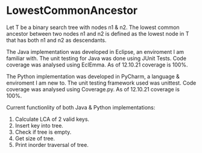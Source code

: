 # LowestCommonAncestor

Let T be a binary search tree with nodes n1 & n2. The lowest common ancestor between two nodes n1 and n2 is defined as the lowest node in T that has both n1 and n2 as descendants.

The Java implementation was developed in Eclipse, an enviroment I am familiar with.
The unit testing for Java was done using JUnit Tests. Code coverage was analysed using EclEmma. As of 12.10.21 coverage is 100%.

The Python implementation was developed in PyCharm, a language & enviroment I am new to.
The unit testing framework used was unittest. Code coverage was analysed using Coverage.py. As of 12.10.21 coverage is 100%.

Current functionlity of both Java & Python implementations:

1. Calculate LCA of 2 valid keys.
2. Insert key into tree.
3. Check if tree is empty.
4. Get size of tree.
5. Print inorder traversal of tree.
